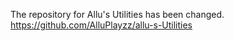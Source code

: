 The repository for Allu's Utilities has been changed.
https://github.com/AlluPlayzz/allu-s-Utilities
